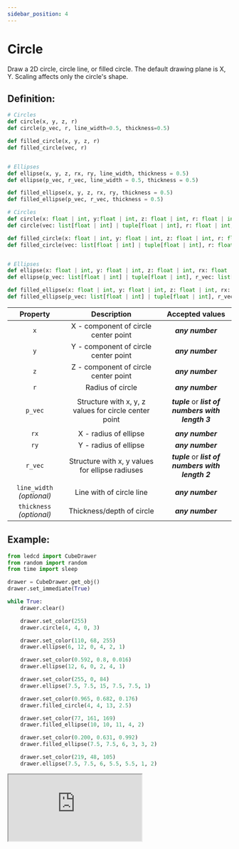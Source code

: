```yaml
---
sidebar_position: 4
---
```


# Circle

Draw a 2D circle, circle line, or filled circle. The default drawing plane is X, Y. Scaling affects only the circle's shape.

## Definition:

```python title="Simplified definition"
# Circles
def circle(x, y, z, r)
def circle(p_vec, r, line_width=0.5, thickness=0.5)

def filled_circle(x, y, z, r)
def filled_circle(vec, r)


# Ellipses
def ellipse(x, y, z, rx, ry, line_width, thickness = 0.5)
def ellipse(p_vec, r_vec, line_width = 0.5, thickness = 0.5)

def filled_ellipse(x, y, z, rx, ry, thickness = 0.5)
def filled_ellipse(p_vec, r_vec, thickness = 0.5)
```

```python title="Complete definition"
# Circles
def circle(x: float | int, y:float | int, z: float | int, r: float | int) -> None
def circle(vec: list[float | int] | tuple[float | int], r: float | int, line_width = 0.5: float | int, thickness = 0.5: float | int) -> None

def filled_circle(x: float | int, y: float | int, z: float | int, r: float | int) -> None
def filled_circle(vec: list[float | int] | tuple[float | int], r: float | int) -> None


# Ellipses
def ellipse(x: float | int, y: float | int, z: float | int, rx: float | int, ry: float | int, line_width: float | int, thickness = 0.5: float | int) -> None
def ellipse(p_vec: list[float | int] | tuple[float | int], r_vec: list[float | int] | tuple[float | int], line_width = 0.5: float | int, thickness = 0.5: float | int) -> None

def filled_ellipse(x: float | int, y: float | int, z: float | int, rx: float | int, ry: float | int, thickness = 0.5: float | int) -> None
def filled_ellipse(p_vec: list[float | int] | tuple[float | int], r_vec: list[float | int] | tuple[float | int], thickness = 0.5: float | int) -> None
```

|         Property          |                      Description                      |                  Accepted values                   |
| :-----------------------: | :---------------------------------------------------: | :------------------------------------------------: |
|            `x`            |         X - component of circle center point          |                  _**any number**_                  |
|            `y`            |         Y - component of circle center point          |                  _**any number**_                  |
|            `z`            |         Z - component of circle center point          |                  _**any number**_                  |
|            `r`            |                   Radius of circle                    |                  _**any number**_                  |
|                           |                                                       |                                                    |
|          `p_vec`          | Structure with x, y, z values for circle center point | _**tuple**_ or _**list of numbers with length 3**_ |
|                           |                                                       |                                                    |
|           `rx`            |                 X - radius of ellipse                 |                  _**any number**_                  |
|           `ry`            |                 Y - radius of ellipse                 |                  _**any number**_                  |
|          `r_vec`          |    Structure with x, y values for ellipse radiuses    | _**tuple**_ or _**list of numbers with length 2**_ |
|                           |                                                       |                                                    |
| `line_width` _(optional)_ |               Line with of circle line                |                  _**any number**_                  |
| `thickness` _(optional)_  |               Thickness/depth of circle               |                  _**any number**_                  |

## Example:

<div id="code_block_hidden" hidden></div>

```python
from ledcd import CubeDrawer
from random import random
from time import sleep

drawer = CubeDrawer.get_obj()
drawer.set_immediate(True)

while True:
    drawer.clear()

    drawer.set_color(255)
    drawer.circle(4, 4, 0, 3)

    drawer.set_color(110, 68, 255)
    drawer.ellipse(6, 12, 0, 4, 2, 1)

    drawer.set_color(0.592, 0.8, 0.016)
    drawer.ellipse(12, 6, 0, 2, 4, 1)

    drawer.set_color(255, 0, 84)
    drawer.ellipse(7.5, 7.5, 15, 7.5, 7.5, 1)

    drawer.set_color(0.965, 0.682, 0.176)
    drawer.filled_circle(4, 4, 13, 2.5)

    drawer.set_color(77, 161, 169)
    drawer.filled_ellipse(10, 10, 11, 4, 2)

    drawer.set_color(0.200, 0.631, 0.992)
    drawer.filled_ellipse(7.5, 7.5, 6, 3, 3, 2)

    drawer.set_color(219, 48, 105)
    drawer.ellipse(7.5, 7.5, 6, 5.5, 5.5, 1, 2)
```

<script>
  let _ = () => {
    (() => {
      document["ind_line_map"] = new Object();
      document.ind_line_map[0] = 8;
      document.ind_line_map[1] = 10;
      document.ind_line_map[2] = 11;
      document.ind_line_map[3] = 13;
      document.ind_line_map[4] = 14;
      document.ind_line_map[5] = 16;
      document.ind_line_map[6] = 17;
      document.ind_line_map[7] = 19;
      document.ind_line_map[8] = 20;
      document.ind_line_map[9] = 22;
      document.ind_line_map[10] = 23;
      document.ind_line_map[11] = 25;
      document.ind_line_map[12] = 26;
      document.ind_line_map[13] = 28;
      document.ind_line_map[14] = 29;
      document.ind_line_map[15] = 31;
      document.ind_line_map[16] = 32;

      window.addEventListener("message", function (e) {
          if (e.data == document.cur_state || e.data < 0)
            return;
          
          const tmp = document.querySelectorAll("#code_block_hidden ~ div .token-line")[document.ind_line_map[document.cur_state]];
          if (tmp)
            if (tmp.classList.contains("active_code_line"))
              tmp.classList.remove("active_code_line")

          document.cur_state = e.data;
          const tmp1 = document.querySelectorAll("#code_block_hidden ~ div .token-line")[document.ind_line_map[document.cur_state]];
          if (tmp1)
            tmp1.classList.add("active_code_line")
          
      }, false);


    })()
  }
</script>

<iframe src="https://sim.cube.qwe.me/examples/circle/index.html">
  <p>Your browser does not support iframes.</p>
</iframe>

